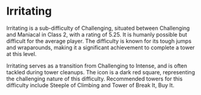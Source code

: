 # Irritating

Irritating is a sub-difficulty of Challenging, situated between Challenging and Maniacal in Class 2, with a rating of 5.25. It is humanly possible but difficult for the average player. The difficulty is known for its tough jumps and wraparounds, making it a significant achievement to complete a tower at this level.

Irritating serves as a transition from Challenging to Intense, and is often tackled during tower cleanups. The icon is a dark red square, representing the challenging nature of this difficulty. Recommended towers for this difficulty include Steeple of Climbing and Tower of Break It, Buy It.